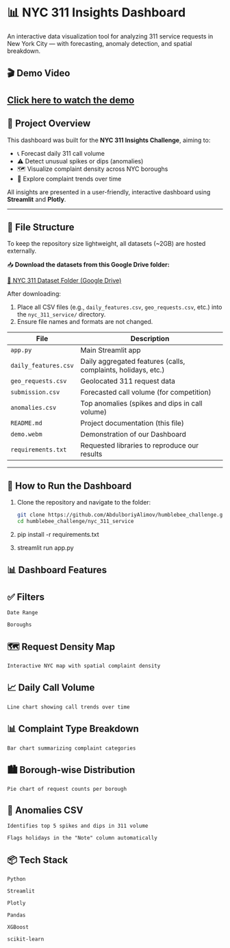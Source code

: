 # 📊 NYC 311 Insights Dashboard

An interactive data visualization tool for analyzing 311 service requests in New York City — with forecasting, anomaly detection, and spatial breakdown.


## 🎬 Demo Video

[Click here to watch the demo](./demo.webm)
---

## 🚀 Project Overview


This dashboard was built for the **NYC 311 Insights Challenge**, aiming to:

- 📞 Forecast daily 311 call volume  
- ⚠️ Detect unusual spikes or dips (anomalies)  
- 🗺️ Visualize complaint density across NYC boroughs  
- 📅 Explore complaint trends over time  

All insights are presented in a user-friendly, interactive dashboard using **Streamlit** and **Plotly**.

---

## 📁 File Structure

To keep the repository size lightweight, all datasets (~2GB) are hosted externally.

📥 **Download the datasets from this Google Drive folder:**

[🔗 NYC 311 Dataset Folder (Google Drive)](https://drive.google.com/drive/folders/1cBQeMNLygLgwZ4s8O_JavRl1dmvwkly0?usp=sharing)

After downloading:

1. Place all CSV files (e.g., `daily_features.csv`, `geo_requests.csv`, etc.) into the `nyc_311_service/` directory.
2. Ensure file names and formats are not changed.

| File | Description |
|------|-------------|
| `app.py` | Main Streamlit app |
| `daily_features.csv` | Daily aggregated features (calls, complaints, holidays, etc.) |
| `geo_requests.csv` | Geolocated 311 request data |
| `submission.csv` | Forecasted call volume (for competition) |
| `anomalies.csv` | Top anomalies (spikes and dips in call volume) |
| `README.md` | Project documentation (this file) |
| `demo.webm` | Demonstration of our Dashboard |
| `requirements.txt` | Requested libraries to reproduce our results|

---

## 🔧 How to Run the Dashboard

1. Clone the repository and navigate to the folder:
   ```bash
   git clone https://github.com/AbdulboriyAlimov/humblebee_challenge.git
   cd humblebee_challenge/nyc_311_service

2. pip install -r requirements.txt

3. streamlit run app.py


## 📊 Dashboard Features

## ✅ Filters

    Date Range

    Boroughs

## 🗺️ Request Density Map

    Interactive NYC map with spatial complaint density

## 📈 Daily Call Volume

    Line chart showing call trends over time

## 📊 Complaint Type Breakdown

    Bar chart summarizing complaint categories

## 🏙️ Borough-wise Distribution

    Pie chart of request counts per borough

## 📌 Anomalies CSV

    Identifies top 5 spikes and dips in 311 volume

    Flags holidays in the "Note" column automatically

## 📦 Tech Stack

    Python

    Streamlit

    Plotly

    Pandas

    XGBoost

    scikit-learn
